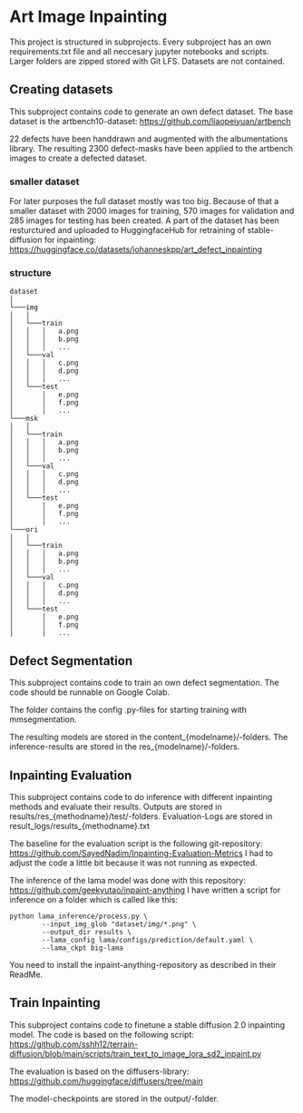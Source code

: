# Art Image Inpainting

This project is structured in subprojects. Every subproject has an own requirements.txt file and all neccesary jupyter notebooks and scripts.
Larger folders are zipped stored with Git LFS. Datasets are not contained.

## Creating datasets

This subproject contains code to generate an own defect dataset.
The base dataset is the artbench10-dataset: https://github.com/liaopeiyuan/artbench

22 defects have been handdrawn and augmented with the albumentations library. The resulting 2300 defect-masks have been applied to the artbench images to create a defected dataset.

### smaller dataset

For later purposes the full dataset mostly was too big. Because of that a smaller dataset with 2000 images for training, 570 images for validation and 285 images for testing has been created.
A part of the dataset has been resturctured and uploaded to HuggingfaceHub for retraining of stable-diffusion for inpainting: https://huggingface.co/datasets/johanneskpp/art_defect_inpainting

### structure

```
dataset
│
└───img
│   │
│   └───train
│   │   │   a.png
│   │   │   b.png
│   │   │   ...
│   └───val
│   │   │   c.png
│   │   │   d.png
│   │   │   ...
│   └───test
│       │   e.png
│       │   f.png
│       │   ...
└───msk
│   │
│   └───train
│   │   │   a.png
│   │   │   b.png
│   │   │   ...
│   └───val
│   │   │   c.png
│   │   │   d.png
│   │   │   ...
│   └───test
│       │   e.png
│       │   f.png
│       │   ...
└───ori
│   │
│   └───train
│   │   │   a.png
│   │   │   b.png
│   │   │   ...
│   └───val
│   │   │   c.png
│   │   │   d.png
│   │   │   ...
│   └───test
│       │   e.png
│       │   f.png
│       │   ...
```

## Defect Segmentation

This subproject contains code to train an own defect segmentation.
The code should be runnable on Google Colab.

The folder contains the config .py-files for starting training with mmsegmentation.

The resulting models are stored in the content_{modelname}/-folders.
The inference-results are stored in the res_{modelname}/-folders.

## Inpainting Evaluation

This subproject contains code to do inference with different inpainting methods and evaluate their results.
Outputs are stored in results/res_{methodname}/test/-folders.
Evaluation-Logs are stored in result_logs/results_{methodname}.txt

The baseline for the evaluation script is the following git-repository: https://github.com/SayedNadim/Inpainting-Evaluation-Metrics
I had to adjust the code a little bit because it was not running as expected.

The inference of the lama model was done with this repository: https://github.com/geekyutao/inpaint-anything
I have written a script for inference on a folder which is called like this:
```shell
python lama_inference/process.py \
        --input_img_glob "dataset/img/*.png" \
        --output_dir results \
        --lama_config lama/configs/prediction/default.yaml \
        --lama_ckpt big-lama 
```
You need to install the inpaint-anything-repository as described in their ReadMe.

## Train Inpainting

This subproject contains code to finetune a stable diffusion 2.0 inpainting model. The code is based on the following script: https://github.com/sshh12/terrain-diffusion/blob/main/scripts/train_text_to_image_lora_sd2_inpaint.py

The evaluation is based on the diffusers-library: https://github.com/huggingface/diffusers/tree/main

The model-checkpoints are stored in the output/-folder.

